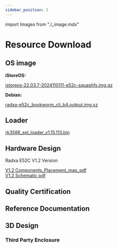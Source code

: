 ```yaml
---
sidebar_position: 2
---
```


import Images from "./\_image.mdx"

# Resource Download

## OS image

**iStoreOS:**

[istoreos-22.03.7-2024110111-e52c-squashfs.img.gz](https://fw0.koolcenter.com/iStoreOS/e52c/istoreos-22.03.7-2024110111-e52c-squashfs.img.gz)

**Debian:**

[radxa-e52c_bookworm_cli_b4.output.img.xz](https://github.com/radxa-build/radxa-e52c/releases/download/rsdk-b4/radxa-e52c_bookworm_cli_b4.output.img.xz)

## Loader

[rk3588_spl_loader_v1.15.113.bin](https://dl.radxa.com/e/e52c/images/rk3588_spl_loader_v1.15.113.bin)

## Hardware Design

Radxa E52C V1.2 Version

[V1.2 Components_Placement_map_pdf](https://dl.radxa.com/e/e52c/hw/radxa_e52c_v1.2_components_placement_map.pdf)  
[V1.2 Schematic pdf](https://dl.radxa.com/e/e52c/hw/radxa_e52c_v1.2_schematic.pdf)

## Quality Certification

## Reference Documentation

## 3D Design

### Third Party Enclosure
